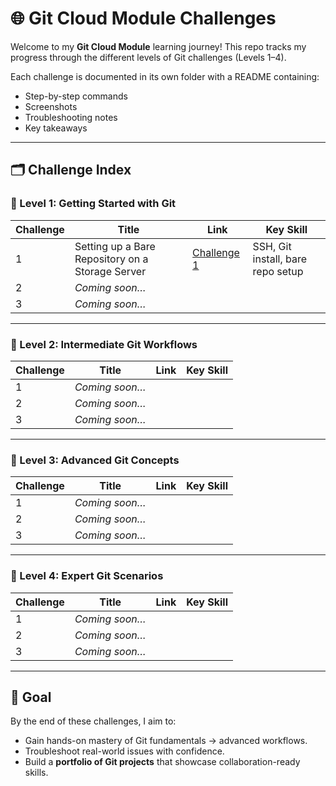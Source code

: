 # 🌐 Git Cloud Module Challenges

Welcome to my **Git Cloud Module** learning journey!
This repo tracks my progress through the different levels of Git challenges (Levels 1–4).

Each challenge is documented in its own folder with a README containing:

* Step-by-step commands
* Screenshots
* Troubleshooting notes
* Key takeaways

---

## 🗂️ Challenge Index

### 🔹 Level 1: Getting Started with Git

| Challenge | Title                                            | Link                                           | Key Skill                         |
| --------- | ------------------------------------------------ | ---------------------------------------------- | --------------------------------- |
| 1         | Setting up a Bare Repository on a Storage Server | [Challenge 1]([./level-1/challenge-1/README.md](https://github.com/1suleyman/-Git-Cloud-Module-Challenge-Setting-up-a-Bare-Repository-on-a-Storage-Server)) | SSH, Git install, bare repo setup |
| 2         | *Coming soon…*                                   |                                                |                                   |
| 3         | *Coming soon…*                                   |                                                |                                   |

---

### 🔹 Level 2: Intermediate Git Workflows

| Challenge | Title          | Link | Key Skill |
| --------- | -------------- | ---- | --------- |
| 1         | *Coming soon…* |      |           |
| 2         | *Coming soon…* |      |           |
| 3         | *Coming soon…* |      |           |

---

### 🔹 Level 3: Advanced Git Concepts

| Challenge | Title          | Link | Key Skill |
| --------- | -------------- | ---- | --------- |
| 1         | *Coming soon…* |      |           |
| 2         | *Coming soon…* |      |           |
| 3         | *Coming soon…* |      |           |

---

### 🔹 Level 4: Expert Git Scenarios

| Challenge | Title          | Link | Key Skill |
| --------- | -------------- | ---- | --------- |
| 1         | *Coming soon…* |      |           |
| 2         | *Coming soon…* |      |           |
| 3         | *Coming soon…* |      |           |

---

## 🚀 Goal

By the end of these challenges, I aim to:

* Gain hands-on mastery of Git fundamentals → advanced workflows.
* Troubleshoot real-world issues with confidence.
* Build a **portfolio of Git projects** that showcase collaboration-ready skills.

